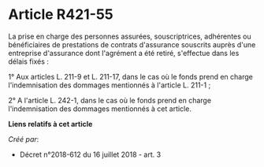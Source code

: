 # Article R421-55

La prise en charge des personnes assurées, souscriptrices, adhérentes ou bénéficiaires de prestations de contrats d'assurance
souscrits auprès d'une entreprise d'assurance dont l'agrément a été retiré, s'effectue dans les délais fixés :

1° Aux articles L. 211-9 et L. 211-17, dans le cas où le fonds prend en charge l'indemnisation des dommages mentionnés à
l'article L. 211-1 ;

2° A l'article L. 242-1, dans le cas où le fonds prend en charge l'indemnisation des dommages mentionnés à cet article.

**Liens relatifs à cet article**

_Créé par_:

  - Décret n°2018-612 du 16 juillet 2018 - art. 3
